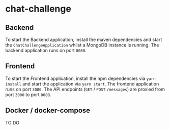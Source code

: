 # chat-challenge

## Backend

To start the Backend application, install the maven dependencies and start the `ChatChallengeApplication` whilst a MongoDB instance is running.
The backend application runs on port `8080`.

## Frontend

To start the Frontend application, install the npm dependencies via `yarn install` and start the application via `yarn start`.
The frontend application runs on port `3000`. The API endpoints (`GET` / `POST` `/messages`) are proxied from port `3000` to port `8080`.

## Docker / docker-compose

TO DO
